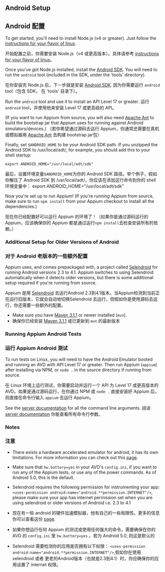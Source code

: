 ## Android Setup
## Android 配置

To get started, you'll need to install Node.js (v4 or greater). Just
follow the [instructions for your flavor of linux](https://github.com/joyent/node/wiki/Installing-Node.js-via-package-manager).

开始配置之前，你需要安装 Node.js（v4 或更高版本）。具体请参考 [instructions for your flavor of linux](https://github.com/joyent/node/wiki/Installing-Node.js-via-package-manager)。


Once you've got Node.js installed, install the [Android SDK](http://developer.android.com/sdk/index.html).
You will need to run the `android` tool (included in the SDK, under the 'tools' directory).

在你安装完 Node.js 后，下一步就是安装 [Android SDK](http://developer.android.com/sdk/index.html).
因为你需要运行  `android` tool（包含 SDK， 在 'tools' 目录下）。


Run the `android` tool and use it to install an API Level 17 or greater.
运行 `android` tool，并使用他来安装 Level 17 或更高级的 API。

(If you want to run Appium from source, you will also need [Apache Ant](http://ant.apache.org/) to build the bootstrap jar that Appium uses for running against Android simulators/devices.)
（若你希望通过源码去运行 Appium，你通常还需要在真机或模拟器用 [Apache Ant](http://ant.apache.org/) 去构建 bootstrap jar包）

Finally, set `$ANDROID_HOME` to be your Android SDK path. If you unzipped the
Android SDK to /usr/local/adt/, for example, you should add this to your
shell startup:

    export ANDROID_HOME="/usr/local/adt/sdk"

最后，设置环境变量`$ANDROID_HOME`为你的 Android SDK 路径。举个例子，假如你解压了 Android SDK 到 /usr/local/adt/，你应该在添加这行命令到你的 shell 环境变量中：
    export ANDROID_HOME="/usr/local/adt/sdk"


Now you're set up to run Appium! (If you're running Appium from source, make sure to run `npm install` from your Appium checkout to install all the
dependencies.)

现在你已经配置好可以运行 Appium 的环境了！（如果你是通过源码运行的 Appium，应该确保你的 Appium 都是通过运行`npm install`去检查安装所有的依赖。）


### Additional Setup for Older Versions of Android
### 对于 Android 老版本的一些额外配置

Appium uses, and comes prepackaged with, a project called [Selendroid](https://selendroid.io) for running Android
versions 2.3 to 4.1.  Appium switches to using Selendroid automatically when it
detects older versions, but there is some additional setup required if you're
running from source.

Appium 是用 [Selendroid](https://selendroid.io) 去运行Android 2.3到4.1版本。当Appium检测到当前正在运行旧版本，它就会自动地切换Selendroid 去运行，但假如你是使用源码去运行，你还需要一些额外的配置。


* Make sure you have [Maven 3.1.1](http://maven.apache.org/download.cgi) or
  newer installed (`mvn`).
* 确保你已经安装 [Maven 3.1.1](http://maven.apache.org/download.cgi) 或已更新到 `mvn` 的最新版本

### Running Appium Android Tests
### 运行 Appium Android 测试

To run tests on Linux, you will need to have the Android Emulator booted and
running an AVD with API Level 17 or greater. Then run Appium (`appium`) after
installing via NPM, or `node .` in the source directory if running from source.

在 Linux 环境上运行测试，你需要启动并运行一个 API 为 Level 17 或更高版本的 AVD。如果是通过源码运行，在你通过 NPM 或 `node .` 直接安装好 Appium 后，则直接在命令行输入 `appium` 去运行 Appium。


See the [server documentation](/docs/en/writing-running-appium/server-args.md) for all the command line arguments.
阅读 [server documentation](/docs/en/writing-running-appium/server-args.md) 你能查看所有命令行参数。


### Notes
### 注意

* There exists a hardware accelerated emulator for android, it has its own
  limitations. For more information you can check out this
  [page](/docs/en/appium-setup/android-hax-emulator.md).
* Make sure that `hw.battery=yes` in your AVD's `config.ini`, if you want to
  run any of the Appium tests, or use any of the power commands. As of Android 5.0, this is the default.
* Selendroid requires the following permission for instrumenting your app:
  `<uses-permission android:name="android.**permission.INTERNET"/>`,
  please make sure your app has internet permission set when you are using selendroid or older versions of Android i.e. 2.3 to 4.1

* 现在有一些 android 的硬件加速模拟器，他有自己的一些局限性。更多的信息你可以查看这份 [page](/docs/en/appium-setup/android-hax-emulator.md).
* 如果你想运行任何 Appium 的测试或使用任何强大的命令，需要确保在你的 AVD 的 `config.ini` 里 `hw.battery=yes` 。若为 Android 5.0, 则这是默认的
* Selendroid 需要检测你的应用是否拥有以下权限：
  `<uses-permission android:name="android.**permission.INTERNET"/>`,假如你在使用 selendroid 或者 更老的Android版本（也就是2.3到4.1）时，你应确保你的应用设置了 internet 权限。
